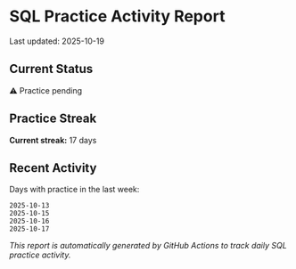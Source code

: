 # SQL Practice Activity Report

Last updated: 2025-10-19

## Current Status

⚠️ Practice pending

## Practice Streak

**Current streak:** 17 days

## Recent Activity

Days with practice in the last week:

```
2025-10-13
2025-10-15
2025-10-16
2025-10-17
```

*This report is automatically generated by GitHub Actions to track daily SQL practice activity.*
